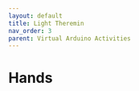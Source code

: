 ```yaml
---
layout: default
title: Light Theremin
nav_order: 3
parent: Virtual Arduino Activities
---
```

# Hands

